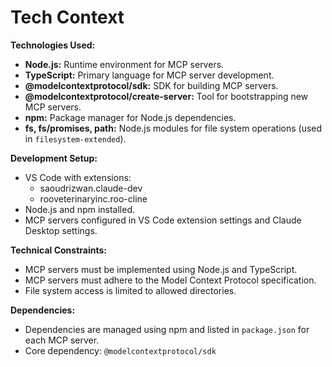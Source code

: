 # Tech Context

**Technologies Used:**

*   **Node.js:** Runtime environment for MCP servers.
*   **TypeScript:** Primary language for MCP server development.
*   **@modelcontextprotocol/sdk:** SDK for building MCP servers.
*   **@modelcontextprotocol/create-server:** Tool for bootstrapping new MCP servers.
*   **npm:** Package manager for Node.js dependencies.
*   **fs, fs/promises, path:** Node.js modules for file system operations (used in `filesystem-extended`).

**Development Setup:**

*   VS Code with extensions:
    *   saoudrizwan.claude-dev
    *   rooveterinaryinc.roo-cline
*   Node.js and npm installed.
*   MCP servers configured in VS Code extension settings and Claude Desktop settings.

**Technical Constraints:**

*   MCP servers must be implemented using Node.js and TypeScript.
*   MCP servers must adhere to the Model Context Protocol specification.
*   File system access is limited to allowed directories.

**Dependencies:**

*   Dependencies are managed using npm and listed in `package.json` for each MCP server.
*   Core dependency: `@modelcontextprotocol/sdk`
